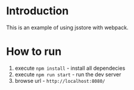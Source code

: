 # Introduction

This is an example of using jsstore with webpack.

# How to run

1. execute `npm install` - install all dependecies
2. execute `npm run start` - run the dev server
3. browse url - `http://localhost:8080/`